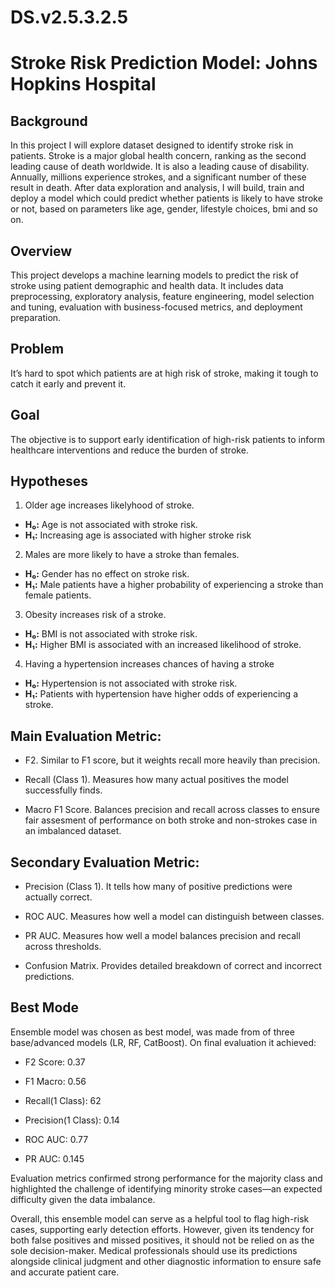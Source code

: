 # DS.v2.5.3.2.5

# **Stroke Risk Prediction Model: Johns Hopkins Hospital**

## Background

In this project I will explore dataset designed to identify stroke risk in patients. Stroke is a major global health concern, ranking as the second leading cause of death worldwide. It is also a leading cause of disability. Annually, millions experience strokes, and a significant number of these result in death. After data exploration and analysis, I will build, train and deploy a model which could predict whether patients is likely to have stroke or not, based on parameters like age, gender, lifestyle choices, bmi and so on. 

## Overview

This project develops a machine learning models to predict the risk of stroke using patient demographic and health data. It includes data preprocessing, exploratory analysis, feature engineering, model selection and tuning, evaluation with business-focused metrics, and deployment preparation.

## Problem

It’s hard to spot which patients are at high risk of stroke, making it tough to catch it early and prevent it.

## Goal

The objective is to support early identification of high-risk patients to inform healthcare interventions and reduce the burden of stroke.

## Hypotheses

1. Older age increases likelyhood of stroke.
- **H₀:** Age is not associated with stroke risk.
- **H₁:** Increasing age is associated with higher stroke risk

2. Males are more likely to have a stroke than females.
- **H₀:** Gender has no effect on stroke risk.
- **H₁:** Male patients have a higher probability of experiencing a stroke than female patients.

3. Obesity increases risk of a stroke.
- **H₀:** BMI is not associated with stroke risk.
- **H₁:** Higher BMI is associated with an increased likelihood of stroke.

4. Having a hypertension increases chances of having a stroke
- **H₀:** Hypertension is not associated with stroke risk.
- **H₁:** Patients with hypertension have higher odds of experiencing a stroke.

## Main Evaluation Metric:

- F2. Similar to F1 score, but it weights recall more heavily than precision.

- Recall (Class 1). Measures how many actual positives the model successfully finds.

- Macro F1 Score. Balances precision and recall across classes to ensure fair assesment of performance on both stroke and non-strokes case in an imbalanced dataset.

## Secondary Evaluation Metric:

- Precision (Class 1). It tells how many of positive predictions were actually correct. 

- ROC AUC. Measures how well a model can distinguish between classes.

- PR AUC. Measures how well a model balances precision and recall across thresholds.

- Confusion Matrix. Provides detailed breakdown of correct and incorrect predictions.

## Best Mode

Ensemble model was chosen as best model, was made from of three base/advanced models (LR, RF, CatBoost). On final evaluation it achieved:

- F2 Score: 0.37

- F1 Macro: 0.56

- Recall(1 Class): 62

- Precision(1 Class): 0.14

- ROC AUC: 0.77

- PR AUC: 0.145


Evaluation metrics confirmed strong performance for the majority class and highlighted the challenge of identifying minority stroke cases—an expected difficulty given the data imbalance.

Overall, this ensemble model can serve as a helpful tool to flag high-risk cases, supporting early detection efforts. However, given its tendency for both false positives and missed positives, it should not be relied on as the sole decision-maker. Medical professionals should use its predictions alongside clinical judgment and other diagnostic information to ensure safe and accurate patient care.